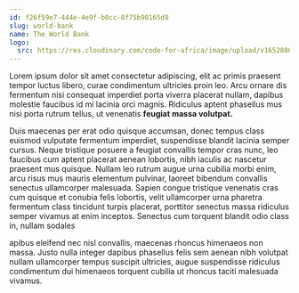 ```yaml
---
id: f26f59e7-444e-4e9f-b0cc-8f75b90165d8
slug: world-bank
name: The World Bank
logo:
  src: https://res.cloudinary.com/code-for-africa/image/upload/v1652880227/codeforafrica/images/logos/the-world-bank_lbksih.png
---
```


Lorem ipsum dolor sit amet consectetur adipiscing, elit ac primis praesent
tempor luctus libero, curae condimentum ultricies proin leo. Arcu ornare dis
fermentum nisi consequat imperdiet porta viverra placerat nullam, dapibus
molestie faucibus id mi lacinia orci magnis. Ridiculus aptent phasellus mus
nisi porta rutrum tellus, ut venenatis **feugiat massa volutpat.**

Duis maecenas per erat odio quisque accumsan, donec tempus class euismod vulputate fermentum imperdiet, suspendisse blandit lacinia semper cursus. Neque tristique posuere a feugiat convallis tempor cras nunc, leo faucibus cum aptent placerat aenean lobortis, nibh iaculis ac nascetur praesent mus quisque. Nullam leo rutrum augue urna cubilia morbi enim, arcu risus mus mauris elementum pulvinar, laoreet bibendum convallis senectus ullamcorper malesuada. Sapien congue tristique venenatis cras cum quisque et conubia felis lobortis, velit ullamcorper urna pharetra fermentum class tincidunt turpis placerat, porttitor senectus massa ridiculus semper vivamus at enim inceptos. Senectus cum torquent blandit odio class in, nullam sodales

apibus eleifend nec nisl convallis, maecenas rhoncus himenaeos non massa. Justo nulla integer dapibus phasellus felis sem aenean nibh volutpat nullam ullamcorper tempus suscipit ultricies, augue suspendisse ridiculus condimentum dui himenaeos torquent cubilia ut rhoncus taciti malesuada vivamus.
